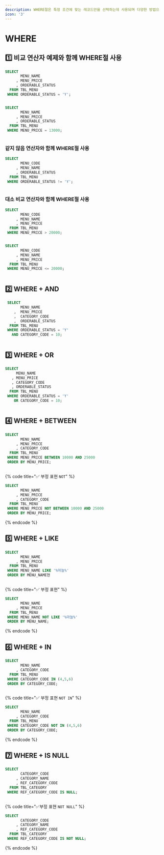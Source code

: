 ```yaml
---
description: WHERE절은 특정 조건에 맞는 레코드만을 선택하는데 사용되며 다양한 방법으로 조건을 설정할 수 있다.
icon: '3'
---
```


# WHERE

## 1️⃣ 비교 연산자 예제와 함께 WHERE절 사용

```sql
SELECT
       MENU_NAME
     , MENU_PRICE
     , ORDERABLE_STATUS
  FROM TBL_MENU
 WHERE ORDERABLE_STATUS = 'Y';
```

<figure><img src="../../.gitbook/assets/image (1).png" alt=""><figcaption></figcaption></figure>

```sql
SELECT
       MENU_NAME
     , MENU_PRICE
     , ORDERABLE_STATUS
  FROM TBL_MENU
 WHERE MENU_PRICE = 13000;
```

<figure><img src="../../.gitbook/assets/image (2).png" alt=""><figcaption></figcaption></figure>

### 같지 않음 연산자와 함께 WHERE절 사용

```sql
SELECT
       MENU_CODE
     , MENU_NAME
     , ORDERABLE_STATUS
  FROM TBL_MENU
 WHERE ORDERABLE_STATUS != 'Y';
```

<figure><img src="../../.gitbook/assets/image (3).png" alt=""><figcaption></figcaption></figure>

### 대소 비교 연산자와 함께 WHERE절 사용

```sql
SELECT
       MENU_CODE
     , MENU_NAME
     , MENU_PRICE
  FROM TBL_MENU
 WHERE MENU_PRICE > 20000;
```

<figure><img src="../../.gitbook/assets/image (4).png" alt=""><figcaption></figcaption></figure>

```sql
SELECT
       MENU_CODE
     , MENU_NAME
     , MENU_PRICE
  FROM TBL_MENU
 WHERE MENU_PRICE <= 20000;
```

<figure><img src="../../.gitbook/assets/image (5).png" alt=""><figcaption></figcaption></figure>

## 2️⃣ WHERE + AND&#x20;

```sql
 SELECT
       MENU_NAME
	,  MENU_PRICE
    ,  CATEGORY_CODE
    ,  ORDERABLE_STATUS
  FROM TBL_MENU
 WHERE ORDERABLE_STATUS = 'Y'
   AND CATEGORY_CODE = 10;
```

<figure><img src="../../.gitbook/assets/image (6).png" alt=""><figcaption></figcaption></figure>

## 3️⃣ WHERE + OR

```sql
SELECT
     MENU_NAME
   , MENU_PRICE
   , CATEGORY_CODE
   , ORDERABLE_STATUS
  FROM TBL_MENU
 WHERE ORDERABLE_STATUS = 'Y'
    OR CATEGORY_CODE = 10;
```

<figure><img src="../../.gitbook/assets/image (7).png" alt=""><figcaption></figcaption></figure>

## 4️⃣  WHERE + BETWEEN

```sql
SELECT 
       MENU_NAME
     , MENU_PRICE
     , CATEGORY_CODE
  FROM TBL_MENU
 WHERE MENU_PRICE BETWEEN 10000 AND 25000
 ORDER BY MENU_PRICE;
```

<figure><img src="../../.gitbook/assets/image (8).png" alt=""><figcaption></figcaption></figure>

{% code title="✅ 부정 표현 `NOT`" %}
```sql
SELECT 
       MENU_NAME
     , MENU_PRICE
     , CATEGORY_CODE
  FROM TBL_MENU
 WHERE MENU_PRICE NOT BETWEEN 10000 AND 25000
 ORDER BY MENU_PRICE;
```
{% endcode %}

## 5️⃣ WHERE + LIKE&#x20;

```sql
SELECT
       MENU_NAME
     , MENU_PRICE
  FROM TBL_MENU
 WHERE MENU_NAME LIKE '%마늘%'
 ORDER BY MENU_NAME현
```

<figure><img src="../../.gitbook/assets/image (9).png" alt=""><figcaption></figcaption></figure>

{% code title="✅ 부정 표현" %}
```sql
SELECT
       MENU_NAME
     , MENU_PRICE
  FROM TBL_MENU
 WHERE MENU_NAME NOT LIKE '%마늘%'
 ORDER BY MENU_NAME;
```
{% endcode %}

## 6️⃣ WHERE + IN

```sql
SELECT
       MENU_NAME
     , CATEGORY_CODE
  FROM TBL_MENU
 WHERE CATEGORY_CODE IN (4,5,6)
 ORDER BY CATEGORY_CODE;
```

<figure><img src="../../.gitbook/assets/image (10).png" alt=""><figcaption></figcaption></figure>

{% code title="✅ 부정 표현 `NOT IN`" %}
```sql
SELECT
       MENU_NAME
     , CATEGORY_CODE
  FROM TBL_MENU
 WHERE CATEGORY_CODE NOT IN (4,5,6)
 ORDER BY CATEGORY_CODE; 
```
{% endcode %}



## 7️⃣ WHERE + IS NULL

```sql
SELECT
       CATEGORY_CODE
     , CATEGORY_NAME
     , REF_CATEGORY_CODE
  FROM TBL_CATEGORY
 WHERE REF_CATEGORY_CODE IS NULL; 
```

<figure><img src="../../.gitbook/assets/image (11).png" alt=""><figcaption></figcaption></figure>

{% code title="✅부정 표현 `NOT NULL`" %}
```sql
SELECT
       CATEGORY_CODE
     , CATEGORY_NAME
     , REF_CATEGORY_CODE
  FROM TBL_CATEGORY
 WHERE REF_CATEGORY_CODE IS NOT NULL;  
```
{% endcode %}
